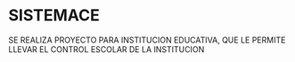 # SISTEMACE
SE REALIZA PROYECTO PARA INSTITUCION EDUCATIVA, QUE LE PERMITE LLEVAR EL CONTROL ESCOLAR DE LA INSTITUCION
